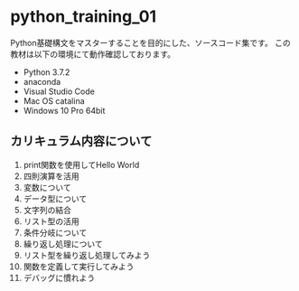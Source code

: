 # python_training_01

Python基礎構文をマスターすることを目的にした、ソースコード集です。
この教材は以下の環境にて動作確認しております。

- Python 3.7.2
- anaconda
- Visual Studio Code
- Mac OS catalina
- Windows 10 Pro 64bit

## カリキュラム内容について

1. print関数を使用してHello World
1. 四則演算を活用
1. 変数について
1. データ型について
1. 文字列の結合
1. リスト型の活用
1. 条件分岐について
1. 繰り返し処理について
1. リスト型を繰り返し処理してみよう
1. 関数を定義して実行してみよう
1. デバッグに慣れよう
